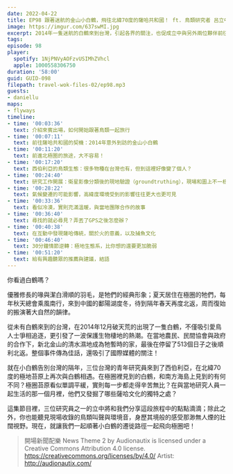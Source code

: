 ```yaml
---
date: 2022-04-22
title: EP98 跟著迷航的金山小白鶴，飛往北緯70度的薩哈共和國！ ft. 鳥類研究者 呂立中
image: https://imgur.com/637swMI.jpg
excerpt: 2014年一隻迷航的白鶴來到台灣，引起各界的關注，也促成立中與另外兩位夥伴前往薩哈共和國研究白鶴棲地的旅程。白鶴的苔原故鄉，究竟是怎樣的一種環境？節目中除了這段旅程中的點點滴滴，還能聽見現場收錄的鳥類叫聲與環境音。現在，就讓我們一起順著小白鶴的遷徙路徑一起飛向極圈吧！
tags:
episode: 98
player:
  spotify: 1NjPNVyAOFzvUSIMhZVhcl
  apple: 1000558306750
duration: '58:00'
guid: GUID-098
filepath: travel-wok-files-02/ep98.mp3
guests:
- daniellu
maps:
- flyways
timeline:
- time: '00:03:36'
  text: 介紹來賓出場，如何開始跟著鳥類一起旅行
- time: '00:07:11'
  text: 前往薩哈共和國的契機：2014年意外到訪的金山小白鶴
- time: '00:11:20'
  text: 前進北極圈的旅途，大不容易！
- time: '00:17:20'
  text: 西伯利亞的鳥類生態：很多物種在台灣也有，但到這裡好像變了個人？
- time: '00:24:40'
  text: 研究工作開展：衛星影像分類後的現地驗證（groundtruthing），現場和圖上不一樣！
- time: '00:28:22'
  text: 氣候變遷的可能影響，高緯度環境受到的影響往往更大也更可見
- time: '00:33:36'
  text: 看似冷漠，實則充滿溫暖，與當地團隊合作的故事
- time: '00:36:40'
  text: 尋找的就必尋見？弄丟了GPS之後怎麼辦？
- time: '00:40:38'
  text: 在互動中發現薩哈傳統，關於火的意義，以及捕魚文化
- time: '00:46:40'
  text: 30分鐘情節逆轉：極地生態系，比你想的還要更加脆弱
- time: '00:51:20'
  text: 給有興趣聽眾的推薦與建議，結語
---
```

你看過白鶴嗎？

優雅修長的喙與潔白滑順的羽毛，是牠們的經典形象；夏天居住在極圈的牠們，每年秋天總會乘風南行，來到中國的鄱陽湖度冬，待到隔年春天再度北返，周而復始的搬演著大自然的韻律。

從未有白鶴來到的台灣，在2014年12月破天荒的出現了一隻白鶴，不僅吸引愛鳥人士爭相追逐，更引發了一波保護生物棲地的熱潮。在當地農民、民間協會與政府的合作下，新北金山的清水濕地成為牠暫時的家，最後在停留了513個日子之後順利北返。整個事件傳為佳話，還吸引了國際媒體的關注！

就在小白鶴告別台灣的隔年，三位台灣的青年研究員來到了西伯利亞，在北緯70度的極地苔原上再次與白鶴相遇。在極圈裡見到的白鶴，和南方海島上見到的有何不同？極圈苔原看似單調平緩，實則每一步都走得辛苦無比？在與當地研究人員一起生活的那一個月裡，他們又發掘了哪些薩哈文化的獨特之處？

這集節目裡，三位研究員之一的立中將和我們分享這段旅程中的點點滴滴；除此之外，你也能聽見現場收錄的鳥類叫聲與環境音，身歷其境般的感受那渺無人煙的壯闊視野。現在，就讓我們一起順著小白鶴的遷徙路徑一起飛向極圈吧！

> 開場新聞配樂 News Theme 2 by Audionautix is licensed under a Creative Commons Attribution 4.0 license. https://creativecommons.org/licenses/by/4.0/ Artist: http://audionautix.com/
